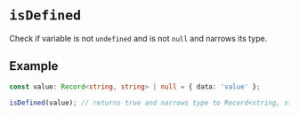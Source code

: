 # `isDefined`

Check if variable is not `undefined` and is not `null` and narrows its type.

## Example

```ts
const value: Record<string, string> | null = { data: 'value' };

isDefined(value); // returns true and narrows type to Record<string, string>
```
